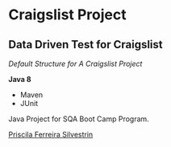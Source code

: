 # Craigslist Project
## Data Driven Test for Craigslist

*Default Structure for A Craigslist Project*

**Java 8**

* Maven
* JUnit

Java Project for SQA Boot Camp Program. 

[Priscila Ferreira Silvestrin](https://github.com/prifsilvestrin/basic-project)
